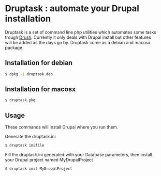 # Druptask : automate your Drupal installation

Druptask is a set of command line php utilities which automates some tasks trough [Drush](http://drupal.org/project/drush).
Currently it only deals with Drupal install but other features will be added as the days go by.
Druptask come as a debian and macosx package.

## Installation for debian

```bash
$ dpkg -i druptask.deb
```

## Installation for macosx

```bash
$ druptask.pkg
```

## Usage

These commands will install Drupal where you run them.

Generate the druptask.ini
```bash
$ druptask inifile
```
Fill the druptask.ini generated with your Database parameters, then install your Drupal project named MyDrupalProject
```bash
$ druptask init MyDrupalProject
```
